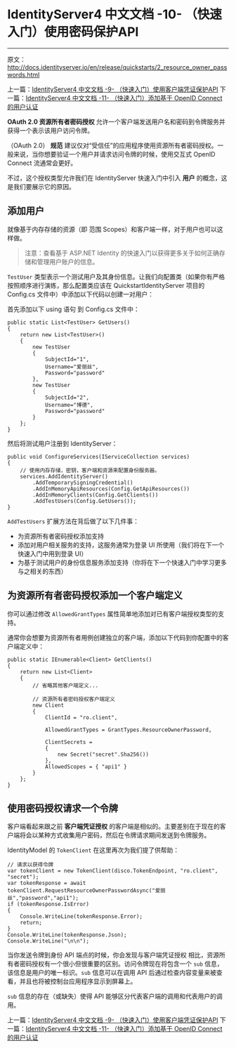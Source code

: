 # IdentityServer4 中文文档 -10- （快速入门）使用密码保护API

------------------------------------------------------------------------------------

原文：http://docs.identityserver.io/en/release/quickstarts/2_resource_owner_passwords.html

上一篇：[IdentityServer4 中文文档 -9- （快速入门）使用客户端凭证保护API](http://www.cnblogs.com/ideck/p/ids_quickstarts_9.html)
下一篇：[IdentityServer4 中文文档 -11- （快速入门）添加基于 OpenID Connect 的用户认证](http://www.cnblogs.com/ideck/p/ids_quickstarts_11.html)

**OAuth 2.0 资源所有者密码授权** 允许一个客户端发送用户名和密码到令牌服务并获得一个表示该用户访问令牌。

（OAuth 2.0） **规范** 建议仅对“受信任”的应用程序使用资源所有者密码授权。一般来说，当你想要验证一个用户并请求访问令牌的时候，使用交互式 OpenID Connect 流通常会更好。

不过，这个授权类型允许我们在 IdentityServer 快速入门中引入 **用户** 的概念，这是我们要展示它的原因。

## 添加用户

就像基于内存存储的资源（即 范围 Scopes）和客户端一样，对于用户也可以这样做。

> 注意：查看基于 ASP.NET Identity 的快速入门以获得更多关于如何正确存储和管理用户账户的信息。 

`TestUser` 类型表示一个测试用户及其身份信息。让我们向配置类（如果你有严格按照顺序进行演练，那么配置类应该在 QuickstartIdentityServer 项目的 Config.cs 文件中）中添加以下代码以创建一对用户：

首先添加以下 using 语句 到 Config.cs 文件中：

```CSharp
public static List<TestUser> GetUsers()
{
    return new List<TestUser>()
    {
        new TestUser
        {
            SubjectId="1",
            Username="爱丽丝",
            Password="password"
        },
        new TestUser
        {
            SubjectId="2",
            Username="博德",
            Password="password"
        }
    };
}
```

然后将测试用户注册到 IdentityServer：

```CSharp
public void ConfigureServices(IServiceCollection services)
{
    // 使用内存存储，密钥，客户端和资源来配置身份服务器。
    services.AddIdentityServer()
        .AddTemporarySigningCredential()
        .AddInMemoryApiResources(Config.GetApiResources())
        .AddInMemoryClients(Config.GetClients())
        .AddTestUsers(Config.GetUsers());
}
```

`AddTestUsers` 扩展方法在背后做了以下几件事：

* 为资源所有者密码授权添加支持
* 添加对用户相关服务的支持，这服务通常为登录 UI 所使用（我们将在下一个快速入门中用到登录 UI）
* 为基于测试用户的身份信息服务添加支持（你将在下一个快速入门中学习更多与之相关的东西）

## 为资源所有者密码授权添加一个客户端定义

你可以通过修改 `AllowedGrantTypes` 属性简单地添加对已有客户端授权类型的支持。

通常你会想要为资源所有者用例创建独立的客户端，添加以下代码到你配置中的客户端定义中：

```CSharp
public static IEnumerable<Client> GetClients()
{
    return new List<Client>
    {
        // 省略其他客户端定义...

        // 资源所有者密码授权客户端定义
        new Client
        {
            ClientId = "ro.client",

            AllowedGrantTypes = GrantTypes.ResourceOwnerPassword,

            ClientSecrets =
            {
                new Secret("secret".Sha256())
            },
            AllowedScopes = { "api1" }
        }
    };
}
```

## 使用密码授权请求一个令牌

客户端看起来跟之前 **客户端凭证授权** 的客户端是相似的。主要差别在于现在的客户端将会以某种方式收集用户密码，然后在令牌请求期间发送到令牌服务。

IdentityModel 的 `TokenClient` 在这里再次为我们提了供帮助：

```CSharp
// 请求以获得令牌
var tokenClient = new TokenClient(disco.TokenEndpoint, "ro.client", "secret");
var tokenResponse = await tokenClient.RequestResourceOwnerPasswordAsync("爱丽丝","password","api1");
if (tokenResponse.IsError)
{
    Console.WriteLine(tokenResponse.Error);
    return;
}
Console.WriteLine(tokenResponse.Json);
Console.WriteLine("\n\n");
```

当你发送令牌到身份 API 端点的时候，你会发现与客户端凭证授权
相比，资源所有者密码授权有一个很小但很重要的区别。访问令牌现在将包含一个 `sub` 信息，该信息是用户的唯一标识。`sub` 信息可以在调用 API 后通过检查内容变量来被查看，并且也将被控制台应用程序显示到屏幕上。

`sub` 信息的存在（或缺失）使得 API 能够区分代表客户端的调用和代表用户的调用。


上一篇：[IdentityServer4 中文文档 -9- （快速入门）使用客户端凭证保护API](http://www.cnblogs.com/ideck/p/ids_quickstarts_9.html)
下一篇：[IdentityServer4 中文文档 -11- （快速入门）添加基于 OpenID Connect 的用户认证](http://www.cnblogs.com/ideck/p/ids_quickstarts_11.html)